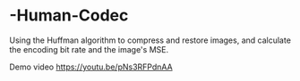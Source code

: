 # -Human-Codec

Using the Huffman algorithm to compress and restore images, and calculate the encoding bit rate and the image's MSE.


Demo video
https://youtu.be/pNs3RFPdnAA
